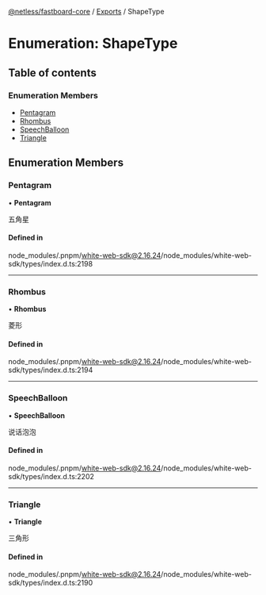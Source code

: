 [@netless/fastboard-core](../README.md) / [Exports](../modules.md) / ShapeType

# Enumeration: ShapeType

## Table of contents

### Enumeration Members

- [Pentagram](ShapeType.md#pentagram)
- [Rhombus](ShapeType.md#rhombus)
- [SpeechBalloon](ShapeType.md#speechballoon)
- [Triangle](ShapeType.md#triangle)

## Enumeration Members

### Pentagram

• **Pentagram**

五角星

#### Defined in

node_modules/.pnpm/white-web-sdk@2.16.24/node_modules/white-web-sdk/types/index.d.ts:2198

___

### Rhombus

• **Rhombus**

菱形

#### Defined in

node_modules/.pnpm/white-web-sdk@2.16.24/node_modules/white-web-sdk/types/index.d.ts:2194

___

### SpeechBalloon

• **SpeechBalloon**

说话泡泡

#### Defined in

node_modules/.pnpm/white-web-sdk@2.16.24/node_modules/white-web-sdk/types/index.d.ts:2202

___

### Triangle

• **Triangle**

三角形

#### Defined in

node_modules/.pnpm/white-web-sdk@2.16.24/node_modules/white-web-sdk/types/index.d.ts:2190

